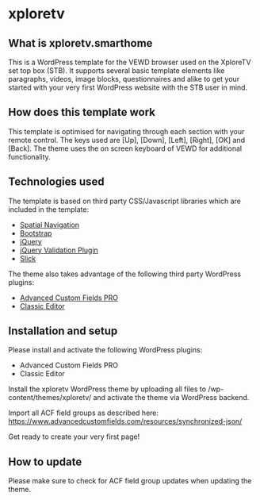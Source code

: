 # xploretv
<h2>What is xploretv.smarthome</h2>

This is a WordPress template for the VEWD browser used on the XploreTV set top box (STB).
It supports several basic template elements like paragraphs, videos, image blocks, questionnaires and alike to get your started with your very first WordPress website with the STB user in mind.

<h2>How does this template work</h2>

This template is optimised for navigating through each section with your remote control.
The keys used are [Up], [Down], [Left], [Right], [OK] and [Back]. The theme uses the on screen keyboard of VEWD for additional functionality.

<h2>Technologies used</h2>

The template is based on third party CSS/Javascript libraries which are included in the template:

<ul>
  <li><a href="https://github.com/luke-chang/js-spatial-navigation">Spatial Navigation</a></li>
  <li><a href="https://getbootstrap.com/">Bootstrap</a></li>
  <li><a href="https://jquery.com/">jQuery</a></li>
  <li><a href="https://jqueryvalidation.org/">jQuery Validation Plugin</a></li>
  <li><a href="https://kenwheeler.github.io/slick/">Slick</a></li>
</ul>

The theme also takes advantage of the following third party WordPress plugins:

<ul>
  <li><a href="https://www.advancedcustomfields.com/">Advanced Custom Fields PRO</a></li>
  <li><a href="https://de.wordpress.org/plugins/classic-editor/">Classic Editor</a></li>
</ul>

<h2>Installation and setup</h2>

Please install and activate the following WordPress plugins:
<ul>
  <li>Advanced Custom Fields PRO</li>
  <li>Classic Editor</li>
</ul>

Install the xploretv WordPress theme by uploading all files to /wp-content/themes/xploretv/ and activate the theme via WordPress backend.

Import all ACF field groups as described here: https://www.advancedcustomfields.com/resources/synchronized-json/

Get ready to create your very first page!

<h2>How to update</h2>

Please make sure to check for ACF field group updates when updating the theme.
